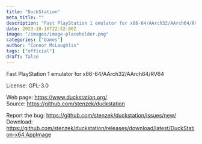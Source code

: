 ```yaml
---
title: "DuckStation"
meta_title: ""
description: "Fast PlayStation 1 emulator for x86-64/AArch32/AArch64/RV64"
date: 2023-10-16T22:52:00Z
image: "/images/image-placeholder.png"
categories: ["Games"]
author: "Connor McLaughlin"
tags: ["official"]
draft: false
---
```


Fast PlayStation 1 emulator for x86-64/AArch32/AArch64/RV64

License: GPL-3.0

Web page: https://www.duckstation.org/  
Source: https://github.com/stenzek/duckstation

Report the bug: https://github.com/stenzek/duckstation/issues/new/  
Download: https://github.com/stenzek/duckstation/releases/download/latest/DuckStation-x64.AppImage
